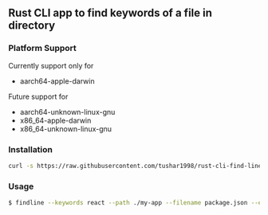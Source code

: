 ## Rust CLI app to find keywords of a file in directory

### Platform Support
Currently support only for 
- aarch64-apple-darwin

Future support for 
- aarch64-unknown-linux-gnu
- x86_64-apple-darwin
- x86_64-unknown-linux-gnu

### Installation
```bash
curl -s https://raw.githubusercontent.com/tushar1998/rust-cli-find-line/v0.0.4/install.sh | bash
```

### Usage

```bash
$ findline --keywords react --path ./my-app --filename package.json --exclude-dir node_modules
```

